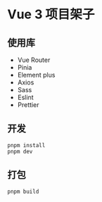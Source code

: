 # Vue 3 项目架子

## 使用库

- Vue Router
- Pinia
- Element plus
- Axios
- Sass
- Eslint
- Prettier


## 开发
```shell
pnpm install
pnpm dev
```

## 打包
```shell
pnpm build
```